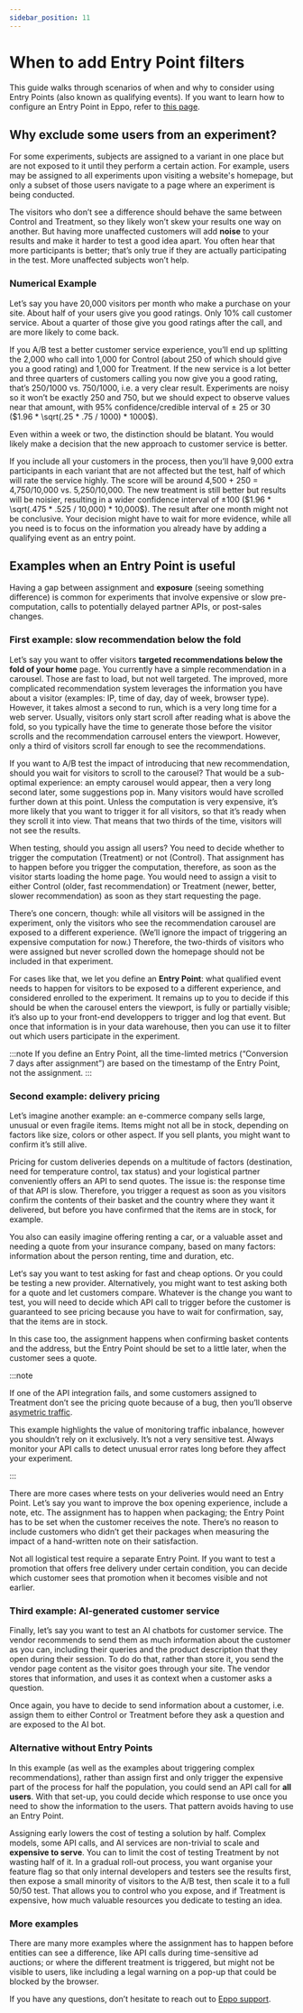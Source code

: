 ```yaml
---
sidebar_position: 11
---
```


# When to add Entry Point filters

This guide walks through scenarios of when and why to consider using Entry Points (also known as qualifying events). If you want to learn how to configure an Entry Point in Eppo, refer to [this page](/experiment-analysis/configuration/filter-assignments-by-entry-point).

## Why exclude some users from an experiment?

For some experiments, subjects are assigned to a variant in one place but are not exposed to it until they perform a certain action. For example, users may be assigned to all experiments upon visiting a website's homepage, but only a subset of those users navigate to a page where an experiment is being conducted.

The visitors who don’t see a difference should behave the same between Control and Treatment, so they likely won’t skew your results one way on another. But having more unaffected customers will add **noise** to your results and make it harder to test a good idea apart. You often hear that more participants is better; that’s only true if they are actually participating in the test. More unaffected subjects won’t help.

### Numerical Example 

Let’s say you have 20,000 visitors per month who make a purchase on your site. About half of your users give you good ratings. Only 10% call customer service. About a quarter of those give you good ratings after the call, and are more likely to come back.

If you A/B test a better customer service experience, you’ll end up splitting the 2,000 who call into 1,000 for Control (about 250 of which should give you a good rating) and 1,000 for Treatment. If the new service is a lot better and three quarters of customers calling you now give you a good rating, that’s 250/1000 vs. 750/1000, i.e. a very clear result. Experiments are noisy so it won’t be exactly 250 and 750, but we should expect to observe values near that amount, with 95% confidence/credible interval of ± 25 or 30 ($1.96 * \sqrt(.25 * .75 / 1000) * 1000$).

Even within a week or two, the distinction should be blatant. You would likely make a decision that the new approach to customer service is better.

If you include all your customers in the process, then you’ll have 9,000 extra participants in each variant that are not affected but the test, half of which will rate the service highly. The score will be around 4,500 + 250 = 4,750/10,000 vs. 5,250/10,000. The new treatment is still better but results will be noisier, resulting in a wider confidence interval of ±100 ($1.96 * \sqrt(.475 * .525 / 10,000) * 10,000$). The result after one month might not be conclusive. Your decision might have to wait for more evidence, while all you need is to focus on the information you already have by adding a qualifying event as an entry point.

## Examples when an Entry Point is useful

Having a gap between assignment and **exposure** (seeing something difference) is common for experiments that involve expensive or slow pre-computation, calls to potentially delayed partner APIs, or post-sales changes.

### First example: slow recommendation below the fold

Let’s say you want to offer visitors **targeted recommendations below the fold of your home** page. You currently have a simple recommendation in a carousel. Those are fast to load, but not well targeted. The improved, more complicated recommendation system leverages the information you have about a visitor (examples: IP, time of day, day of week, browser type). However, it takes almost a second to run, which is a very long time for a web server. Usually, visitors only start scroll after reading what is above the fold, so you typically have the time to generate those before the visitor scrolls and the recommendation carrousel enters the viewport. However, only a third of visitors scroll far enough to see the recommendations.

If you want to A/B test the impact of introducing that new recommendation, should you wait for visitors to scroll to the carousel? That would be a sub-optimal experience: an empty carousel would appear, then a very long second later, some suggestions pop in. Many visitors would have scrolled further down at this point. Unless the computation is very expensive, it’s more likely that you want to trigger it for all visitors, so that it’s ready when they scroll it into view. That means that two thirds of the time, visitors will not see the results.

When testing, should you assign all users? You need to decide whether to trigger the computation (Treatment) or not (Control). That assignment has to happen before you trigger the computation, therefore, as soon as the visitor starts loading the home page. You would need to assign a visit to either Control (older, fast recommendation) or Treatment (newer, better, slower recommendation) as soon as they start requesting the page.

There’s one concern, though: while all visitors will be assigned in the experiment, only the visitors who see the recommendation carousel are exposed to a different experience. (We’ll ignore the impact of triggering an expensive computation for now.) Therefore, the two-thirds of visitors who were assigned but never scrolled down the homepage should not be included in that experiment.

For cases like that, we let you define an **Entry Point**: what qualified event needs to happen for visitors to be exposed to a different experience, and considered enrolled to the experiment. It remains up to you to decide if this should be when the carousel enters the viewport, is fully or partially visible; it’s also up to your front-end developpers to trigger and log that event. But once that information is in your data warehouse, then you can use it to filter out which users participate in the experiment.

:::note
If you define an Entry Point, all the time-limted metrics (“Conversion 7 days after assignment”) are based on the timestamp of the Entry Point, not the assignment. 
:::


### Second example: delivery pricing

Let’s imagine another example: an e-commerce company sells large, unusual or even fragile items. Items might not all be in stock, depending on factors like size, colors or other aspect. If you sell plants, you might want to confirm it’s still alive. 

Pricing for custom deliveries depends on a multitude of factors (destination, need for temperature control, tax status) and your logistical partner conveniently offers an API to send quotes. The issue is: the response time of that API is slow. Therefore, you trigger a request as soon as you visitors confirm the contents of their basket and the country where they want it delivered, but before you have confirmed that the items are in stock, for example. 

You also can easily imagine offering renting a car, or a valuable asset and needing a quote from your insurance company, based on many factors: information about the person renting, time and duration, etc. 

Let‘s say you want to test asking for fast and cheap options. Or you could be testing a new provider. Alternatively, you might want to test asking both for a quote and let customers compare. Whatever is the change you want to test, you will need to decide which API call to trigger before the customer is guaranteed to see pricing because you have to wait for confirmation, say, that the items are in stock.

In this case too, the assignment happens when confirming basket contents and the address, but the Entry Point should be set to a little later, when the customer sees a quote.

:::note

If one of the API integration fails, and some customers assigned to Treatment don’t see the pricing quote because of a bug, then you’ll observe [asymetric traffic](/statistics/sample-ratio-mismatch.md).

This example highlights the value of monitoring traffic inbalance, however you shouldn’t rely on it exclusively. It’s not a very sensitive test. Always monitor your API calls to detect unusual error rates long before they affect your experiment.

:::

There are more cases where tests on your deliveries would need an Entry Point. Let’s say you want to improve the box opening experience, include a note, etc. The assignment has to happen when packaging; the Entry Point has to be set when the customer receives the note. There’s no reason to include customers who didn’t get their packages when measuring the impact of a hand-written note on their satisfaction.

Not all logistical test require a separate Entry Point. If you want to test a promotion that offers free delivery under certain condition, you can decide which customer sees that promotion when it becomes visible and not earlier.

### Third example: AI-generated customer service

Finally, let’s say you want to test an AI chatbots for customer service. The vendor recommends to send them as much information about the customer as you can, including their queries and the product description that they open during their session. To do do that, rather than store it, you send the vendor page content as the visitor goes through your site. The vendor stores that information, and uses it as context when a customer asks a question.

Once again, you have to decide to send information about a customer, i.e. assign them to either Control or Treatment before they ask a question and are exposed to the AI bot. 

### Alternative without Entry Points

In this example (as well as the examples about triggering complex recommendations), rather than assign first and only trigger the expensive part of the process for half the population, you could send an API call for **all users**. With that set-up, you could decide which response to use once you need to show the information to the users. That pattern avoids having to use an Entry Point.

Assigning early lowers the cost of testing a solution by half. Complex models, some API calls, and AI services are non-trivial to scale and **expensive to serve**. You can to limit the cost of testing Treatment by not wasting half of it. In a gradual roll-out process, you want organise your feature flag so that only internal developers and testers see the results first, then expose a small minority of visitors to the A/B test, then scale it to a full 50/50 test. That allows you to control who you expose, and if Treatment is expensive, how much valuable resources you dedicate to testing an idea.

### More examples

There are many more examples where the assignment has to happen before entities can see a difference, like API calls during time-sensitive ad auctions; or where the different treatment is triggered, but might not be visible to users, like including a legal warning on a pop-up that could be blocked by the browser.

If you have any questions, don’t hesitate to reach out to [Eppo support](mailto:support@geteppo.com).